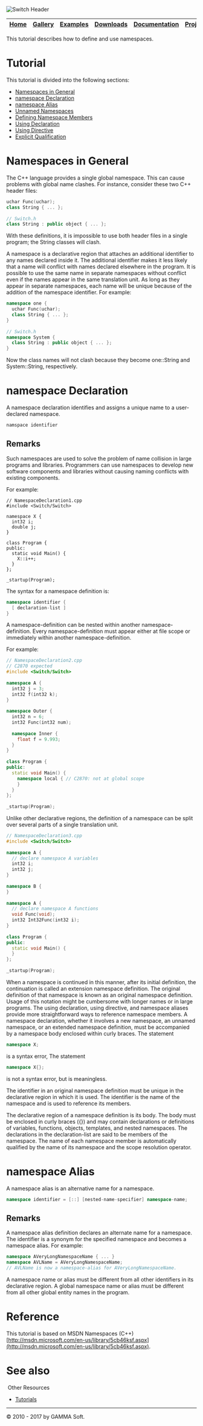 ![Switch Header](Pictures/SwitchNativeC++port.png)

| [Home](Home.md) | [Gallery](Gallery.md) | [Examples](Examples.md) | [Downloads](Downloads.md) | [Documentation](Documentation.md) | [Project](https://sourceforge.net/projects/switchpro) | [Source](https://github.com/gammasoft71/switch) | [License](License.md) | [Contact](Contact.md) | [GAMMA Soft](https://gammasoft71.wixsite.com/gammasoft) |
|-----------------|-----------------------|-------------------------|-------------------------|-----------------------------------|-------------------------------------------------------|-------------------------------------------------|-----------------------|-----------------------|---------------------------------------------------------|

This tutorial describes how to define and use namespaces.

# Tutorial

This tutorial is divided into the following sections:

* [Namespaces in General](#namespaces-in-general)
* [namespace Declaration](#namespace-declaration)
* [namespace Alias](#namespace-alias)
* [Unnamed Namespaces](#unnamed-namespaces)
* [Defining Namespace Members](#defining-namespace-members)
* [Using Declaration](#using-declaration)
* [Using Directive](#using-directive)
* [Explicit Qualification](#explicit-qualification)

# Namespaces in General

The C++ language provides a single global namespace. This can cause problems with global name clashes. For instance, consider these two C++ header files:

```c++
uchar Func(uchar);
class String { ... };
 
// Switch.h
class String : public object { ... };
```

With these definitions, it is impossible to use both header files in a single program; the String classes will clash.

A namespace is a declarative region that attaches an additional identifier to any names declared inside it. The additional identifier makes it less likely that a name will conflict with names declared elsewhere in the program. It is possible to use the same name in separate namespaces without conflict even if the names appear in the same translation unit. As long as they appear in separate namespaces, each name will be unique because of the addition of the namespace identifier. For example:

```c++
namespace one {
  uchar Func(uchar);
  class String { ... };
}
​
// Switch.h
namespace System {
  class String : public object { ... };
}
```

Now the class names will not clash because they become one::String and System::String, respectively.

# namespace Declaration

A namespace declaration identifies and assigns a unique name to a user-declared namespace.

```c++
namspace identifier
```

## Remarks

Such namespaces are used to solve the problem of name collision in large programs and libraries. Programmers can use namespaces to develop new software components and libraries without causing naming conflicts with existing components.

For example:

```
// NamespaceDeclaration1.cpp
#include <Switch/Switch>
 
namespace X {
  int32 i;
  double j;
}
 
class Program {
public:
  static void Main() {
    X::i++;
  }
};
​
_startup(Program);
```

The syntax for a namespace definition is:

```c++
namespace identifier {
  [ declaration-list ]
}
```

A namespace-definition can be nested within another namespace-definition. Every namespace-definition must appear either at file scope or immediately within another namespace-definition.

For example:

```c++
// NamespaceDeclaration2.cpp
// C2870 expected
#include <Switch/Switch>
 
namespace A {
  int32 j = 3;
  int32 f(int32 k);
}
 
namespace Outer {
  int32 n = 6;
  int32 Func(int32 num);
 
  namespace Inner {
    float f = 9.993;
  }
}
 
class Program {
public:
  static void Main() {
    namespace local { // C2870: not at global scope
    }
  }
};
​
_startup(Program);
```

Unlike other declarative regions, the definition of a namespace can be split over several parts of a single translation unit.

```c++
// NamespaceDeclaration3.cpp
#include <Switch/Switch>
 
namespace A {
  // declare namespace A variables
  int32 i;
  int32 j;
}
 
namespace B {
}
 
namespace A {
  // declare namespace A functions
  void Func(void);
  int32 Int32Func(int32 i);
}
​
class Program {
public:
  static void Main() {
  }
};
 
_startup(Program);
```

When a namespace is continued in this manner, after its initial definition, the continuation is called an extension namespace definition. The original definition of that namespace is known as an original namespace definition. Usage of this notation might be cumbersome with longer names or in large programs. The using declaration, using directive, and namespace aliases provide more straightforward ways to reference namespace members. A namespace declaration, whether it involves a new namespace, an unnamed namespace, or an extended namespace definition, must be accompanied by a namespace body enclosed within curly braces. The statement

```c++
namespace X;
```
is a syntax error, The statement

```c++
namespace X{};
```
is not a syntax error, but is meaningless.

The identifier in an original namespace definition must be unique in the declarative region in which it is used. The identifier is the name of the namespace and is used to reference its members.

The declarative region of a namespace definition is its body. The body must be enclosed in curly braces ({}) and may contain declarations or definitions of variables, functions, objects, templates, and nested namespaces. The declarations in the declaration-list are said to be members of the namespace. The name of each namespace member is automatically qualified by the name of its namespace and the scope resolution operator.

# namespace Alias

A namespace alias is an alternative name for a namespace.

```c++
namespace identifier = [::] [nested-name-specifier] namespace-name;
```

## Remarks

A namespace alias definition declares an alternate name for a namespace. The identifier is a synonym for the specified namespace and becomes a namespace alias. For example:

```c++
namespace AVeryLongNamespaceName { ... }
namespace AVLName = AVeryLongNamespaceName;
// AVLName is now a namespace-alias for AVeryLongNamespaceName.
```

A namespace name or alias must be different from all other identifiers in its declarative region. A global namespace name or alias must be different from all other global entity names in the program.

# Reference

This tutorial is based on MSDN Namespaces (C++) [http://msdn.microsoft.com/en-us/library/5cb46ksf.aspx](http://msdn.microsoft.com/en-us/library/5cb46ksf.aspx).

# See also
​
Other Resources

* [Tutorials](Tutorials.md)

______________________________________________________________________________________________

© 2010 - 2017 by GAMMA Soft.
